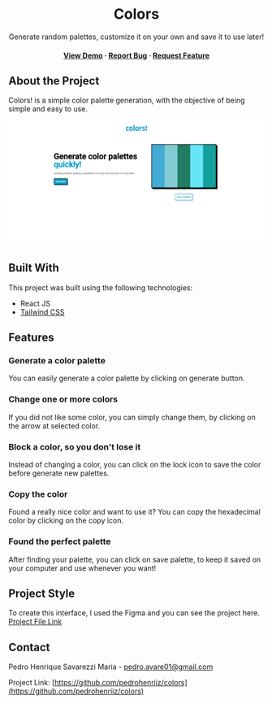 ﻿<div align="center">

  <h1>Colors</h1>
  
  <p>
   Generate random palettes, customize it on your own and save it to use later! 
  </p>
  
  <h4>
    <a href="https://pedrohenriiz.github.io/colors/" target="_blank">View Demo</a>
    <span> · </span>
    <a href="https://github.com/pedrohenriiz/colors/issues/" target="_blank">Report Bug</a>
    <span> · </span>
    <a href="https://github.com/pedrohenriiz/colors/issues/" target="_blank">Request Feature</a>
  </h4>
</div>

## About the Project

<span>Colors! is a simple color palette generation, with the objective of being simple and easy to use. </span>

<div align="center"> 
  <img src="src/assets/project-image.png" alt="Colors initial page" />
</div>

## Built With

<span>This project was built using the following technologies:</span>

- <span>React JS</span>
- <a href="https://tailwindcss.com/" target="_blank">Tailwind CSS</a>

## Features

### Generate a color palette

<span>You can easily generate a color palette by clicking on generate button.</span>

### Change one or more colors

<span>If you did not like some color, you can simply change them, by clicking on the arrow at selected color.</span>

### Block a color, so you don't lose it

<span>Instead of changing a color, you can click on the lock icon to save the color before generate new palettes.</span><br/>

### Copy the color

<span>Found a really nice color and want to use it? You can copy the hexadecimal color by clicking on the copy icon.</span>

### Found the perfect palette

<span>After finding your palette, you can click on save palette, to keep it saved on your computer and use whenever you want!</span>

## Project Style

<span>To create this interface, I used the Figma and you can see the project here.</span><br/>
[Project File Link](https://www.figma.com/file/hhKcOORIQTv9y9GhNec7HA/Colors!?node-id=2%3A2)

## Contact

Pedro Henrique Savarezzi Maria - pedro.avare01@gmail.com

Project Link: [https://github.com/pedrohenriiz/colors](https://github.com/pedrohenriiz/colors)
